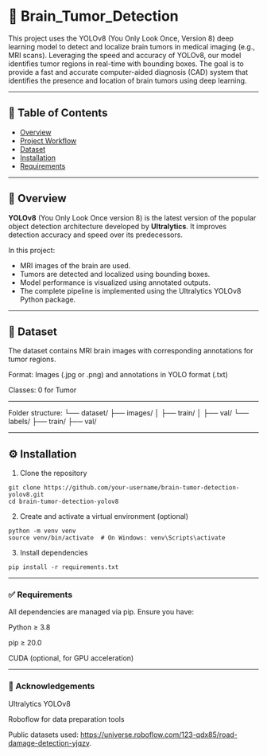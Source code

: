 # 🧠 Brain_Tumor_Detection
This project uses the YOLOv8 (You Only Look Once, Version 8) deep learning model to detect and localize brain tumors in medical imaging (e.g., MRI scans). Leveraging the speed and accuracy of YOLOv8, our model identifies tumor regions in real-time with bounding boxes. The goal is to provide a fast and accurate computer-aided diagnosis (CAD) system that identifies the presence and location of brain tumors using deep learning.

---

## 📌 Table of Contents

- [Overview](#overview)
- [Project Workflow](#project-workflow)
- [Dataset](#dataset)
- [Installation](#installation)
- [Requirements](#requirements)

---

## 📖 Overview

**YOLOv8** (You Only Look Once version 8) is the latest version of the popular object detection architecture developed by **Ultralytics**. It improves detection accuracy and speed over its predecessors.

In this project:
- MRI images of the brain are used.
- Tumors are detected and localized using bounding boxes.
- Model performance is visualized using annotated outputs.
- The complete pipeline is implemented using the Ultralytics YOLOv8 Python package.

---

## 📂 Dataset
The dataset contains MRI brain images with corresponding annotations for tumor regions.

Format: Images (.jpg or .png) and annotations in YOLO format (.txt)

Classes: 0 for Tumor

---

Folder structure:
└── dataset/
    ├── images/
    │   ├── train/
    │   ├── val/
    └── labels/
        ├── train/
        ├── val/

---
## ⚙️ Installation
1. Clone the repository
```
git clone https://github.com/your-username/brain-tumor-detection-yolov8.git
cd brain-tumor-detection-yolov8
```
2. Create and activate a virtual environment (optional)
```
python -m venv venv
source venv/bin/activate  # On Windows: venv\Scripts\activate
```
3. Install dependencies
```
pip install -r requirements.txt
```

---

### ✅ Requirements
All dependencies are managed via pip. Ensure you have:

Python ≥ 3.8

pip ≥ 20.0

CUDA (optional, for GPU acceleration)

---

### 🙌 Acknowledgements
Ultralytics YOLOv8

Roboflow for data preparation tools

Public datasets used: https://universe.roboflow.com/123-qdx85/road-damage-detection-yjqzv.
